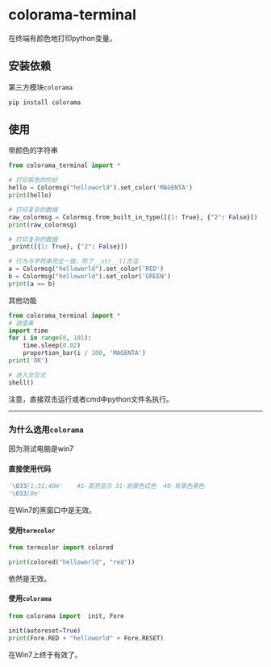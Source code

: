 # colorama-terminal

在终端有颜色地打印python变量。

## 安装依赖

第三方模块`colorama`

```bash
pip install colorama
```



## 使用

带颜色的字符串

```python
from colorama_terminal import *

# 打印紫色的你好
hello = Colormsg("helloworld").set_color('MAGENTA')
print(hello)

# 打印复杂的数据
raw_colormsg = Colormsg.from_built_in_type([{1: True}, {"2": False}])
print(raw_colormsg)

# 打印复杂的数据
_print([{1: True}, {"2": False}])

# 行为与字符串完全一致，除了__str__()方法
a = Colormsg("helloworld").set_color('RED')
b = Colormsg("helloworld").set_color('GREEN')
print(a == b)
```

其他功能

```python
from colorama_terminal import *
# 进度条
import time
for i in range(0, 101):
    time.sleep(0.02)
    proportion_bar(i / 100, 'MAGENTA')
print('OK')

# 进入交互式
shell()
```

注意，直接双击运行或者cmd中python文件名执行。



---



### 为什么选用`colorama`

因为测试电脑是win7

#### 直接使用代码

```python
'\033[1;31;40m'    #1-高亮显示 31-前景色红色  40-背景色黑色
'\033[0m'
```

在Win7的黑窗口中是无效。

#### 使用`termcolor`

```python
from termcolor import colored

print(colored("helloworld", "red"))
```

依然是无效。

#### 使用`colorama`

```python
from colorama import  init, Fore

init(autoreset=True)
print(Fore.RED + "helloworld" + Fore.RESET)
```

在Win7上终于有效了。


